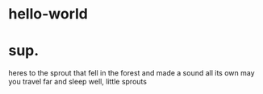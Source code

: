 # hello-world
# sup.

heres to the sprout that fell in the forest
and made a sound all its own
may you travel far and sleep well, little sprouts
